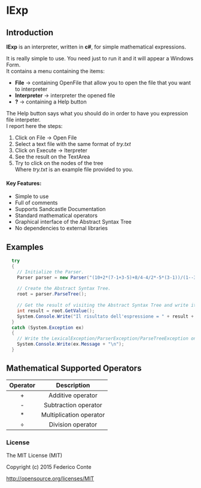 IExp
====

## Introduction

<b>IExp</b> is an interpreter, written in <b>c#</b>, for simple mathematical expressions.

It is really simple to use. You need just to run it and it will appear a Windows Form.<br />
It contains a menu containing the items:
 - <b>File</b> → containing OpenFile that allow you to open the file that you want to interpreter
 - <b>Interpreter</b> → interpreter the opened file
 - <b>?</b> → containing a Help button

The Help button says what you should do in order to have you expression file interpeter.<br />
I report here the steps:<br />
 1. Click on File → Open File
 2. Select a text file with the same format of <i>try.txt</i>
 3. Click on Execute -> Iterpreter
 4. See the result on the TextArea
 5. Try to click on the nodes of the tree<br />
Where <i>try.txt</i> is an example file provided to you.

#### Key Features:

- Simple to use
- Full of comments
- Supports Sandcastle Documentation
- Standard mathematical operators
- Graphical interface of the Abstract Syntax Tree
- No dependencies to external libraries

## Examples
```c#
  try
  {
    // Initialize the Parser.
    Parser parser = new Parser("(10+2*(7-1+3-5)+8/4-4/2*-5*(3-1))/(1--3)");
    
    // Create the Abstract Syntax Tree.
    root = parser.ParseTree();
    
    // Get the result of visiting the Abstract Syntax Tree and write it on the Console.
    int result = root.GetValue();
    System.Console.Write("Il risultato dell'espressione = " + result + "\n");
  }
  catch (System.Exception ex)
  {
    // Write the LexicalException/ParserException/ParseTreeException on the Console.
    System.Console.Write(ex.Message + "\n");
  }
```

## Mathematical Supported Operators

| Operator	|       Description       |
|:--------:|:-----------------------:|
|    +     |	Additive operator       |
|    -     |	Subtraction operator    |
|    *     |	Multiplication operator |
|    ÷     |	Division operator       |

### License
The MIT License (MIT)

Copyright (c) 2015 Federico Conte

http://opensource.org/licenses/MIT
